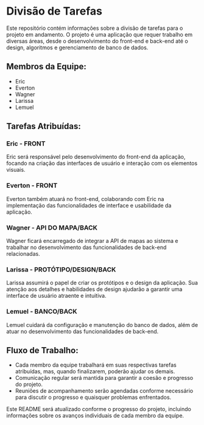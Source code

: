 # Divisão de Tarefas

Este repositório contém informações sobre a divisão de tarefas para o projeto em andamento. O projeto é uma aplicação que requer trabalho em diversas áreas, desde o desenvolvimento do front-end e back-end até o design, algoritmos e gerenciamento de banco de dados.

## Membros da Equipe:

- Eric
- Everton
- Wagner
- Larissa
- Lemuel

## Tarefas Atribuídas:

### Eric - FRONT

Eric será responsável pelo desenvolvimento do front-end da aplicação, focando na criação das interfaces de usuário e interação com os elementos visuais.

### Everton - FRONT

Everton também atuará no front-end, colaborando com Eric na implementação das funcionalidades de interface e usabilidade da aplicação.

### Wagner - API DO MAPA/BACK

Wagner ficará encarregado de integrar a API de mapas ao sistema e trabalhar no desenvolvimento das funcionalidades de back-end relacionadas.

### Larissa - PROTÓTIPO/DESIGN/BACK

Larissa assumirá o papel de criar os protótipos e o design da aplicação. Sua atenção aos detalhes e habilidades de design ajudarão a garantir uma interface de usuário atraente e intuitiva.

### Lemuel - BANCO/BACK

Lemuel cuidará da configuração e manutenção do banco de dados, além de atuar no desenvolvimento das funcionalidades de back-end.

## Fluxo de Trabalho:

- Cada membro da equipe trabalhará em suas respectivas tarefas atribuídas, mas, quando finalizarem, poderão ajudar os demais.
- Comunicação regular será mantida para garantir a coesão e progresso do projeto.
- Reuniões de acompanhamento serão agendadas conforme necessário para discutir o progresso e quaisquer problemas enfrentados.

Este README será atualizado conforme o progresso do projeto, incluindo informações sobre os avanços individuais de cada membro da equipe.
